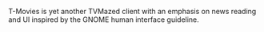 T-Movies is yet another TVMazed client with an emphasis on news reading and UI inspired by the GNOME human interface guideline.